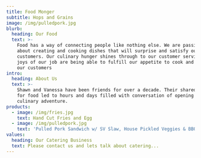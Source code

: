 ```yaml
---
title: Food Monger
subtitle: Hops and Grains
image: /img/pulledpork.jpg
blurb:
  heading: Our Food
  text: >-
    Food has a way of connecting people like nothing else. We are passionate
    about creating and cooking dishes that will surprise and satisfy our
    customers. Our culinary hunger shines through to our customer service. The
    joys of our job are being able to fulfill our appetite to cook and delight
    our customers
intro:
  heading: About Us
  text: >-
    Shawn and Vanessa have been friends for over a decade. Their shared passion
    for food led to hours and days filled with conversation of opening their own
    culinary adventure.
products:
  - image: /img/fries.jpg
    text: Hand Cut Fries and Egg
  - image: /img/pulledpork.jpg
    text: 'Pulled Pork Sandwich w/ SV Slaw, House Pickled Veggies & BBQ Sauce'
values:
  heading: Our Catering Business
  text: Please contact us and lets talk about catering...
---
```


